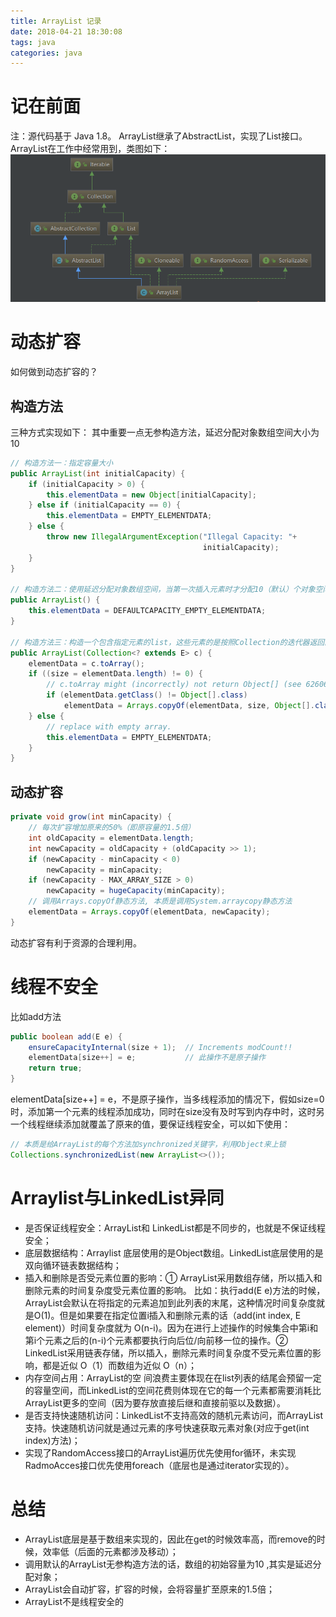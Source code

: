 ```yaml
---
title: ArrayList 记录
date: 2018-04-21 18:30:08
tags: java
categories: java
---
```


# 记在前面
注：源代码基于 Java 1.8。
ArrayList继承了AbstractList，实现了List接口。ArrayList在工作中经常用到，类图如下：
![](/images/java/collection/arraylist-url.png)
<!--more-->

# 动态扩容
如何做到动态扩容的？

## 构造方法
三种方式实现如下：
其中重要一点无参构造方法，延迟分配对象数组空间大小为10
```java
// 构造方法一：指定容量大小
public ArrayList(int initialCapacity) {
    if (initialCapacity > 0) {
        this.elementData = new Object[initialCapacity];
    } else if (initialCapacity == 0) {
        this.elementData = EMPTY_ELEMENTDATA;
    } else {
        throw new IllegalArgumentException("Illegal Capacity: "+
                                           initialCapacity);
    }
}

// 构造方法二：使用延迟分配对象数组空间，当第一次插入元素时才分配10（默认）个对象空间
public ArrayList() {
    this.elementData = DEFAULTCAPACITY_EMPTY_ELEMENTDATA;
}

// 构造方法三：构造一个包含指定元素的list，这些元素的是按照Collection的迭代器返回的顺序排列的
public ArrayList(Collection<? extends E> c) {
    elementData = c.toArray();
    if ((size = elementData.length) != 0) {
        // c.toArray might (incorrectly) not return Object[] (see 6260652)
        if (elementData.getClass() != Object[].class)
            elementData = Arrays.copyOf(elementData, size, Object[].class);
    } else {
        // replace with empty array.
        this.elementData = EMPTY_ELEMENTDATA;
    }
}
```
## 动态扩容
``` java
private void grow(int minCapacity) {
    // 每次扩容增加原来的50%（即原容量的1.5倍）  
    int oldCapacity = elementData.length;
    int newCapacity = oldCapacity + (oldCapacity >> 1);
    if (newCapacity - minCapacity < 0)
        newCapacity = minCapacity;
    if (newCapacity - MAX_ARRAY_SIZE > 0)
        newCapacity = hugeCapacity(minCapacity);
    // 调用Arrays.copyOf静态方法, 本质是调用System.arraycopy静态方法
    elementData = Arrays.copyOf(elementData, newCapacity);
}
```
动态扩容有利于资源的合理利用。

# 线程不安全
比如add方法
``` java
public boolean add(E e) {
    ensureCapacityInternal(size + 1);  // Increments modCount!!
    elementData[size++] = e;           // 此操作不是原子操作
    return true;
}
```
elementData[size++] = e，不是原子操作，当多线程添加的情况下，假如size=0时，添加第一个元素的线程添加成功，同时在size没有及时写到内存中时，这时另一个线程继续添加就覆盖了原来的值，要保证线程安全，可以如下使用：
``` java
// 本质是给ArrayList的每个方法加synchronized关键字，利用Object来上锁
Collections.synchronizedList(new ArrayList<>());
```

# Arraylist与LinkedList异同
* 是否保证线程安全：ArrayList和 LinkedList都是不同步的，也就是不保证线程安全；
* 底层数据结构：Arraylist 底层使用的是Object数组。LinkedList底层使用的是双向循环链表数据结构；
* 插入和删除是否受元素位置的影响：① ArrayList采用数组存储，所以插入和删除元素的时间复杂度受元素位置的影响。 比如：执行add(E e)方法的时候，ArrayList会默认在将指定的元素追加到此列表的末尾，这种情况时间复杂度就是O(1)。但是如果要在指定位置i插入和删除元素的话（add(int index, E element)）时间复杂度就为 O(n-i)。因为在进行上述操作的时候集合中第i和第i个元素之后的(n-i)个元素都要执行向后位/向前移一位的操作。② LinkedList采用链表存储，所以插入，删除元素时间复杂度不受元素位置的影响，都是近似 O（1）而数组为近似 O（n）；
* 内存空间占用：ArrayList的空 间浪费主要体现在在list列表的结尾会预留一定的容量空间，而LinkedList的空间花费则体现在它的每一个元素都需要消耗比ArrayList更多的空间（因为要存放直接后继和直接前驱以及数据）。
* 是否支持快速随机访问：LinkedList不支持高效的随机元素访问，而ArrayList支持。快速随机访问就是通过元素的序号快速获取元素对象(对应于get(int index)方法)；
* 实现了RandomAccess接口的ArrayList遍历优先使用for循环，未实现RadmoAcces接口优先使用foreach（底层也是通过iterator实现的）。


# 总结
* ArrayList底层是基于数组来实现的，因此在get的时候效率高，而remove的时候，效率低（后面的元素都涉及移动）；
* 调用默认的ArrayList无参构造方法的话，数组的初始容量为10 ,其实是延迟分配对象；
* ArrayList会自动扩容，扩容的时候，会将容量扩至原来的1.5倍；
* ArrayList不是线程安全的
